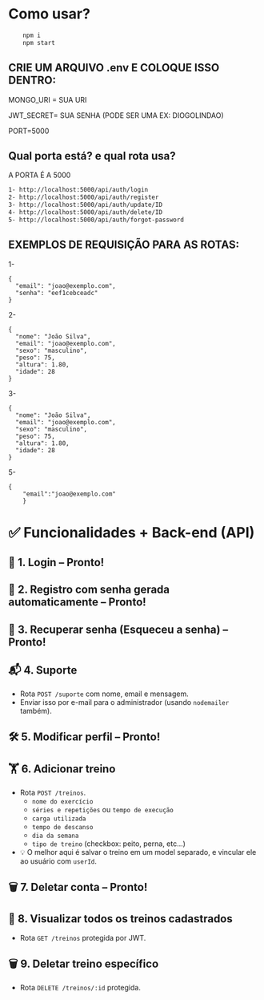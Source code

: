 # Como usar?

```bash
    npm i
    npm start
```

## CRIE UM ARQUIVO .env E COLOQUE ISSO DENTRO: 

MONGO_URI = SUA URI

JWT_SECRET= SUA SENHA (PODE SER UMA EX: DIOGOLINDAO)

PORT=5000


## Qual porta está? e qual rota usa?

A PORTA É A 5000

```bash
1- http://localhost:5000/api/auth/login
2- http://localhost:5000/api/auth/register
3- http://localhost:5000/api/auth/update/ID
4- http://localhost:5000/api/auth/delete/ID
5- http://localhost:5000/api/auth/forgot-password
```

## EXEMPLOS DE REQUISIÇÃO PARA AS ROTAS: 

1-
```
{
  "email": "joao@exemplo.com",
  "senha": "eef1cebceadc"
}
```

2-
```
{
  "nome": "João Silva",
  "email": "joao@exemplo.com",
  "sexo": "masculino",
  "peso": 75,
  "altura": 1.80,
  "idade": 28
}

```
3-
```
{
  "nome": "João Silva",
  "email": "joao@exemplo.com",
  "sexo": "masculino",
  "peso": 75,
  "altura": 1.80,
  "idade": 28
}

```

5-
```
{
    "email":"joao@exemplo.com"
    }
```

# ✅ Funcionalidades + Back-end (API)

## 🔐 1. Login – Pronto!

## 🧾 2. Registro com senha gerada automaticamente – Pronto!

## 🔁 3. Recuperar senha (Esqueceu a senha) – Pronto!

## 📬 4. Suporte

- Rota `POST /suporte` com nome, email e mensagem.
- Enviar isso por e-mail para o administrador (usando `nodemailer` também).

## 🛠️ 5. Modificar perfil – Pronto!

## 🏋️ 6. Adicionar treino

- Rota `POST /treinos`.
  - `nome do exercício`
  - `séries e repetições` ou `tempo de execução`
  - `carga utilizada`
  - `tempo de descanso`
  - `dia da semana`
  - `tipo de treino` (checkbox: peito, perna, etc...)
- 💡 O melhor aqui é salvar o treino em um model separado, e vincular ele ao usuário com `userId`.

## 🗑️ 7. Deletar conta – Pronto!

## 👀 8. Visualizar todos os treinos cadastrados

- Rota `GET /treinos` protegida por JWT.

## 🗑️ 9. Deletar treino específico

- Rota `DELETE /treinos/:id` protegida.
